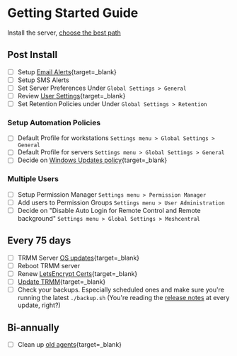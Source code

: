 
# Getting Started Guide

Install the server, [choose the best path](install_considerations.md)

## Post Install

* [ ] Setup [Email Alerts](functions/email_alert.md){target=_blank}
* [ ] Setup SMS Alerts
* [ ] Set Server Preferences Under `Global Settings > General`
* [ ] Review [User Settings](tipsntricks.md#customize-user-interface){target=_blank}
* [ ] Set Retention Policies under Under `Global Settings > Retention`

### Setup Automation Policies

* [ ] Default Profile for workstations `Settings menu > Global Settings > General`
* [ ] Default Profile for servers `Settings menu > Global Settings > General`
* [ ] Decide on [Windows Updates policy](howitallworks.md#windows-update-management){target=_blank}

### Multiple Users

* [ ] Setup Permission Manager `Settings menu > Permission Manager`
* [ ] Add users to Permission Groups `Settings menu > User Administration`
* [ ] Decide on "Disable Auto Login for Remote Control and Remote background" `Settings menu > Global Settings > Meshcentral`

## Every 75 days

* [ ] TRMM Server [OS updates](update_server.md#video-walkthru){target=_blank}
* [ ] Reboot TRMM server
* [ ] Renew [LetsEncrypt Certs](update_server.md#keeping-your-lets-encrypt-certificate-up-to-date){target=_blank}
* [ ] [Update TRMM](update_server.md#updating-to-the-latest-rmm-version){target=_blank}
* [ ] Check your backups. Especially scheduled ones and make sure you're running the latest `./backup.sh` (You're reading the [release notes](https://github.com/amidaware/tacticalrmm/releases) at every update, right?)

## Bi-annually

* [ ] Clean up [old agents](management_cmds.md#bulk-delete-old-agents-by-last-checkin-date-or-agent-version){target=_blank}
